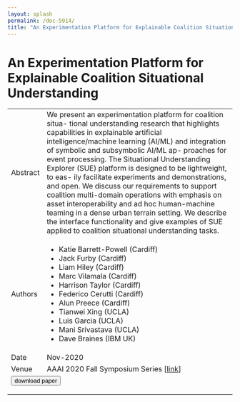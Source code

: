 ```yaml
---
layout: splash
permalink: /doc-5914/
title: "An Experimentation Platform for Explainable Coalition Situational Understanding"
---
```


# An Experimentation Platform for Explainable Coalition Situational Understanding

<table>
    <tbody>
    <tr>
        <td>Abstract</td>
        <td>We present an experimentation platform for coalition situa- tional understanding research that highlights capabilities in explainable artificial intelligence/machine learning (AI/ML) and integration of symbolic and subsymbolic AI/ML ap- proaches for event processing. The Situational Understanding Explorer (SUE) platform is designed to be lightweight, to eas- ily facilitate experiments and demonstrations, and open. We discuss our requirements to support coalition multi-domain operations with emphasis on asset interoperability and ad hoc human-machine teaming in a dense urban terrain setting. We describe the interface functionality and give examples of SUE applied to coalition situational understanding tasks.</td>
    </tr>
    <tr>
        <td>Authors</td>
        <td>
            <ul>
                <li>Katie Barrett-Powell (Cardiff)</li>
                <li>Jack Furby (Cardiff)</li>
                <li>Liam Hiley (Cardiff)</li>
                <li>Marc Vilamala (Cardiff)</li>
                <li>Harrison Taylor (Cardiff)</li>
                <li>Federico Cerutti (Cardiff)</li>
                <li>Alun Preece (Cardiff)</li>
                <li>Tianwei Xing (UCLA)</li>
                <li>Luis Garcia (UCLA)</li>
                <li>Mani Srivastava (UCLA)</li>
                <li>Dave Braines (IBM UK)</li>
            </ul>
        </td>
    </tr>
    <tr>
        <td>Date</td>
        <td>Nov-2020</td>
    </tr>
    <tr>
        <td>Venue</td>
        <td>AAAI 2020 Fall Symposium Series [<a href="https://arxiv.org/abs/2010.14388">link</a>]</td>
    </tr>
        <tr>
            <td colspan="2">
                <form method="get" action="https://ibm.box.com/v/doc-5914-paper">
                    <button type="submit">download paper</button>
                </form>
            </td>
        </tr>
    </tbody>
</table>
